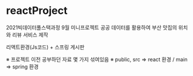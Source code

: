 # reactProject
2021빅데이터풀스택과정 9월 미니프로젝트
공공 데이터를 활용하여
부산 맛집의 위치와 리뷰 서비스 제작

리액트환경(Js코드) + 스프링 게시판 

※ 프로젝트 이전 공부하던 자료 몇 가지 섞여있음
※ public, src => react 환경 / main => spring 환경
